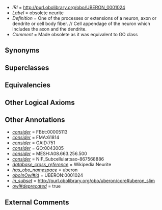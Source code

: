  * *IRI* = http://purl.obolibrary.org/obo/UBERON_0001024
 * *Label* = obsolete neurite
 * *Definition* = One of the processes or extensions of a neuron, axon or dendrite or cell body fiber. // Cell appendage of the neuron which includes the axon and the dendrite.
 * *Comment* = Made obsolete as it was equivalent to GO class

## Synonyms


## Superclasses


## Equivalencies


## Other Logical Axioms


## Other Annotations

 * *[consider](../../er/oboInOwl#consider.md)* = FBbt:00005113
 * *[consider](../../er/oboInOwl#consider.md)* = FMA:61814
 * *[consider](../../er/oboInOwl#consider.md)* = GAID:751
 * *[consider](../../er/oboInOwl#consider.md)* = GO:0043005
 * *[consider](../../er/oboInOwl#consider.md)* = MESH:A08.663.256.500
 * *[consider](../../er/oboInOwl#consider.md)* = NIF_Subcellular:sao-867568886
 * *[database_cross_reference](../../ef/oboInOwl#hasDbXref.md)* = Wikipedia:Neurite
 * *[has_obo_namespace](../../ce/oboInOwl#hasOBONamespace.md)* = uberon
 * *[oboInOwl#id](../../id/oboInOwl#id.md)* = UBERON:0001024
 * *[in_subset](../../et/oboInOwl#inSubset.md)* = http://purl.obolibrary.org/obo/uberon/core#uberon_slim
 * *[owl#deprecated](../../ed/owl#deprecated.md)* = true

## External Comments

